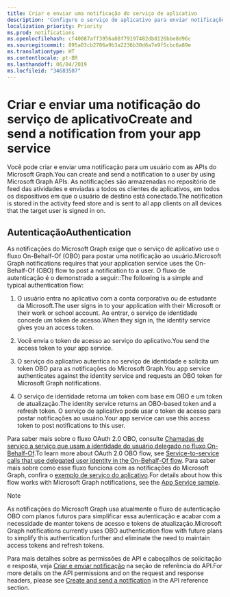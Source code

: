 ```yaml
---
title: Criar e enviar uma notificação do serviço de aplicativo
description: 'Configure o serviço de aplicativo para enviar notificações centradas no usuário para vários clientes por meio do Microsoft Graph. '
localization_priority: Priority
ms.prod: notifications
ms.openlocfilehash: cf40087aff3956a88f79197482db8126bbe8d96c
ms.sourcegitcommit: 895a03cb2706a9b3a2236b30d6a7e9f5cbc6a89e
ms.translationtype: HT
ms.contentlocale: pt-BR
ms.lasthandoff: 06/04/2019
ms.locfileid: "34683507"
---
```

# <a name="create-and-send-a-notification-from-your-app-service"></a><span data-ttu-id="c8b29-103">Criar e enviar uma notificação do serviço de aplicativo</span><span class="sxs-lookup"><span data-stu-id="c8b29-103">Create and send a notification from your app service</span></span>

<span data-ttu-id="c8b29-104">Você pode criar e enviar uma notificação para um usuário com as APIs do Microsoft Graph.</span><span class="sxs-lookup"><span data-stu-id="c8b29-104">You can create and send a notification to a user by using Microsoft Graph APIs.</span></span> <span data-ttu-id="c8b29-105">As notificações são armazenadas no repositório de feed das atividades e enviadas a todos os clientes de aplicativos, em todos os dispositivos em que o usuário de destino está conectado.</span><span class="sxs-lookup"><span data-stu-id="c8b29-105">The notification is stored in the activity feed store and is sent to all app clients on all devices that the target user is signed in on.</span></span> 

## <a name="authentication"></a><span data-ttu-id="c8b29-106">Autenticação</span><span class="sxs-lookup"><span data-stu-id="c8b29-106">Authentication</span></span>

<span data-ttu-id="c8b29-107">As notificações do Microsoft Graph exige que o serviço de aplicativo use o fluxo On-Behalf-Of (OBO) para postar uma notificação ao usuário.</span><span class="sxs-lookup"><span data-stu-id="c8b29-107">Microsoft Graph notifications requires that your application service uses the On-Behalf-Of (OBO) flow to post a notification to a user.</span></span> <span data-ttu-id="c8b29-108">O fluxo de autenticação é o demonstrado a seguir::</span><span class="sxs-lookup"><span data-stu-id="c8b29-108">The following is a simple and typical authentication flow:</span></span>

1.  <span data-ttu-id="c8b29-109">O usuário entra no aplicativo com a conta corporativa ou de estudante da Microsoft.</span><span class="sxs-lookup"><span data-stu-id="c8b29-109">The user signs in to your application with their Microsoft or their work or school account.</span></span> <span data-ttu-id="c8b29-110">Ao entrar, o serviço de identidade concede um token de acesso.</span><span class="sxs-lookup"><span data-stu-id="c8b29-110">When they sign in, the identity service gives you an access token.</span></span>

2.  <span data-ttu-id="c8b29-111">Você envia o token de acesso ao serviço do aplicativo.</span><span class="sxs-lookup"><span data-stu-id="c8b29-111">You send the access token to your app service.</span></span>

3.  <span data-ttu-id="c8b29-112">O serviço do aplicativo autentica no serviço de identidade e solicita um token OBO para as notificações do Microsoft Graph.</span><span class="sxs-lookup"><span data-stu-id="c8b29-112">You app service authenticates against the identity service and requests an OBO token for Microsoft Graph notifications.</span></span>

4.  <span data-ttu-id="c8b29-113">O serviço de identidade retorna um token com base em OBO e um token de atualização.</span><span class="sxs-lookup"><span data-stu-id="c8b29-113">The identity service returns an OBO-based token and a refresh token.</span></span> <span data-ttu-id="c8b29-114">O serviço de aplicativo pode usar o token de acesso para postar notificações ao usuário.</span><span class="sxs-lookup"><span data-stu-id="c8b29-114">Your app service can use this access token to post notifications to this user.</span></span>

<span data-ttu-id="c8b29-115">Para saber mais sobre o fluxo OAuth 2.0 OBO, consulte [Chamadas de serviço a serviço que usam a identidade do usuário delegado no fluxo On-Behalf-Of](https://docs.microsoft.com/en-us/azure/active-directory/develop/v1-oauth2-on-behalf-of-flow).</span><span class="sxs-lookup"><span data-stu-id="c8b29-115">To learn more about OAuth 2.0 OBO flow, see [Service-to-service calls that use delegated user identity in the On-Behalf-Of flow](https://docs.microsoft.com/en-us/azure/active-directory/develop/v1-oauth2-on-behalf-of-flow).</span></span> <span data-ttu-id="c8b29-116">Para saber mais sobre como esse fluxo funciona com as notificações do Microsoft Graph, confira o [exemplo de serviço do aplicativo](https://aka.ms/gnsample-appservice).</span><span class="sxs-lookup"><span data-stu-id="c8b29-116">For details about how this flow works with Microsoft Graph notifications, see the [App Service sample](https://aka.ms/gnsample-appservice).</span></span>

> [!NOTE]
> <span data-ttu-id="c8b29-117">As notificações do Microsoft Graph usa atualmente o fluxo de autenticação OBO com planos futuros para simplificar essa autenticação e acabar com a necessidade de manter tokens de acesso e tokens de atualização.</span><span class="sxs-lookup"><span data-stu-id="c8b29-117">Microsoft Graph notifications currently uses OBO authentication flow with future plans to simplify this authentication further and eliminate the need to maintain access tokens and refresh tokens.</span></span>

<span data-ttu-id="c8b29-118">Para mais detalhes sobre as permissões de API e cabeçalhos de solicitação e resposta, veja [Criar e enviar notificação](/graph/api/notifications-post) na seção de referência do API.</span><span class="sxs-lookup"><span data-stu-id="c8b29-118">For more details on the API permissions and on the request and response headers, please see [Create and send a notification](/graph/api/notifications-post) in the API reference section.</span></span> 

